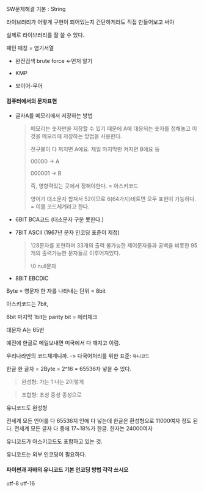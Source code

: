 SW문제해결 기본 : String



라이브러리가 어떻게 구현이 되어있는지 간단하게라도 직접 만들어보고 써야

실제로 라이브러리를 잘 쓸 수 있다.



패턴 매칭 = 염기서열

* 완전검색 brute force <-먼저 알기

* KMP

* 보이어-무어

  

#### 컴퓨터에서의 문자표현

* 글자A를 메모리에서 저장하는 방법

  > 메모리는 숫자만을 저장할 수 있기 때문에 A에 대응되는 숫자를 정해놓고 이것을 메모리에 저장하는 방법을 사용한다.
  >
  > 전구불이 다 꺼지면 A에요. 제일 마지막만 켜지면 B에요 등
  >
  > 00000 -> A
  >
  > 000001 -> B
  >
  > 즉, 영향력있는 곳에서 정해야한다. = 아스키코드
  >
  > 영어가 대소문자 합쳐서 52이므로 6(64가지)비트면 모두 표현이 가능하다. = 이를 코드체계라고 한다.

  

  

* 6BIT BCA코드 (대소문자 구분 못한다.)

* 7BIT ASCII (1967년 문자 인코딩 표준이 제정)

  > 128문자를 표현하며 33개의 출력 불가능한 제어문자들과 공백을 비롯한 95개의 출력가능한 문자들로 이루어져있다. 
  >
  > \0 null문자

* 8BIT EBCDIC



Byte = 영문자 한 자를 나타내는 단위 = 8bit

아스키코드는 7bit, 

8bit 마지막 1bit는 parity bit = 에러체크

대문자 A는 65번





예전에 한글로 메일보내면 미국에서 다 깨지고 이럼. 

우리나라만의 코드체계니까. -> 다국어처리를 위한 표준: `유니코드`

한글 한 글자 = 2Byte = 2^16 = 65536자 넣을 수 있다.

>  완성형: 가는 1 나는 2이렇게 

> 조합형:  초성 중성 종성으로



유니코드도 완성형

전세계 모든 언어를 다 65536지 인에 다 넣는데  한글은 환성형으로 11000여자 정도 된다. 전세계 모든 글자 다 중에 17~18%가 한글. 한자는 24000여자

유니코드가 아스키코드도 포함하고 있는 것.



유니코드는 외부 인코딩이 필요하다.



#### 파이썬과 자바의 유니코드 기본 인코딩 방법 각각 쓰시오

utf-8 utf-16